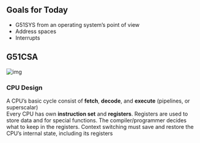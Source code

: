 ## Goals for Today
- G51SYS from an operating system’s point of view
- Address spaces
- Interrupts

## G51CSA
![img](https://raw.githubusercontent.com/lakerschampions/Notes_in_School/master/Operating%20System/img/G51CSA.png)
### CPU Design
A CPU’s basic cycle consist of **fetch**, **decode**, and **execute** (pipelines, or superscalar) <br>
Every CPU has own **instruction set** and **registers**. Registers are used to store data and for special functions. The compiler/programmer decides what to keep in the registers. Context switching must save and restore the CPU’s internal state, including its registers
